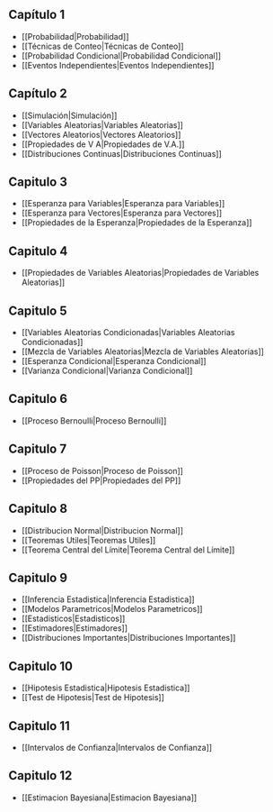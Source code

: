 ## Capítulo 1

- [[Probabilidad|Probabilidad]]
- [[Técnicas de Conteo|Técnicas de Conteo]]
- [[Probabilidad Condicional|Probabilidad Condicional]]
- [[Eventos Independientes|Eventos Independientes]]

## Capítulo 2

- [[Simulación|Simulación]]
- [[Variables Aleatorias|Variables Aleatorias]]
- [[Vectores Aleatorios|Vectores Aleatorios]]
- [[Propiedades de V A|Propiedades de V.A.]]
- [[Distribuciones Continuas|Distribuciones Continuas]]

## Capitulo 3

- [[Esperanza para Variables|Esperanza para Variables]]
- [[Esperanza para Vectores|Esperanza para Vectores]]
- [[Propiedades de la Esperanza|Propiedades de la Esperanza]]

## Capitulo 4

- [[Propiedades de Variables Aleatorias|Propiedades de Variables Aleatorias]]

## Capitulo 5

- [[Variables Aleatorias Condicionadas|Variables Aleatorias Condicionadas]]
- [[Mezcla de Variables Aleatorias|Mezcla de Variables Aleatorias]]
- [[Esperanza Condicional|Esperanza Condicional]]
- [[Varianza Condicional|Varianza Condicional]]

## Capitulo 6

- [[Proceso Bernoulli|Proceso Bernoulli]]

## Capitulo 7

- [[Proceso de Poisson|Proceso de Poisson]]
- [[Propiedades del PP|Propiedades del PP]]

## Capitulo 8

- [[Distribucion Normal|Distribucion Normal]]
- [[Teoremas Utiles|Teoremas Utiles]]
- [[Teorema Central del Límite|Teorema Central del Límite]]

## Capitulo 9

- [[Inferencia Estadistica|Inferencia Estadistica]]
- [[Modelos Parametricos|Modelos Parametricos]]
- [[Estadisticos|Estadisticos]]
- [[Estimadores|Estimadores]]
- [[Distribuciones Importantes|Distribuciones Importantes]]

## Capitulo 10

- [[Hipotesis Estadistica|Hipotesis Estadistica]]
- [[Test de Hipotesis|Test de Hipotesis]]

## Capitulo 11

- [[Intervalos de Confianza|Intervalos de Confianza]]

## Capitulo 12

- [[Estimacion Bayesiana|Estimacion Bayesiana]]
